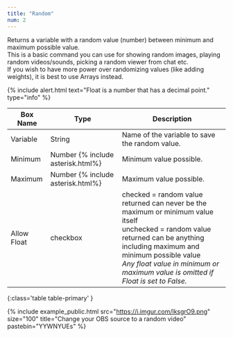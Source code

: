 ```yaml
---
title: "Random"
num: 2
---
```


Returns a variable with a random value (number) between minimum and maximum possible value.\
This is a basic command you can use for showing random images, playing random videos/sounds, picking a random viewer from chat etc.\
If you wish to have more power over randomizing values (like adding weights), it is best to use Arrays instead.

{% include alert.html text="Float is a number that has a decimal point." type="info" %}  

| Box Name | Type | Description | 
|-------|--------|--------
| Variable | String | Name of the variable to save the random value. |
| Minimum  | Number {% include asterisk.html%} | Minimum value possible.|
| Maximum | Number {% include asterisk.html%}| Maximum value possible.
|Allow Float| checkbox| checked = random value returned can never be the maximum or minimum value itself <br/> unchecked = random value returned can be anything including maximum and minimum possible value <br/> *Any float value in minimum or maximum value is omitted if Float is set to False.*|
{:class='table table-primary' }

{% include example_public.html src="https://i.imgur.com/lksgrO9.png" size="100" title="Change your OBS source to a random video" pastebin="YYWNYUEs" %}







